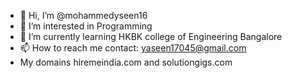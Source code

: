 - 👋 Hi, I’m @mohammedyseen16
- 👀 I’m interested in Programming
- 🌱 I’m currently learning HKBK college of Engineering Bangalore
- 📫 How to reach me contact: yaseen17045@gmail.com
- My domains hiremeindia.com  and solutiongigs.com

<!---
mohammedyseen16/mohammedyseen16 is a ✨ special ✨ repository because its `README.md` (this file) appears on your GitHub profile.
You can click the Preview link to take a look at your changes.
--->
